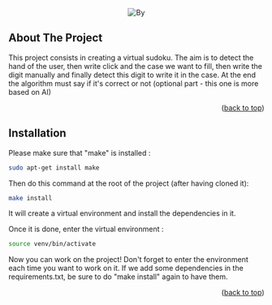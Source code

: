 <!-- AUTHORS -->
<div align="center">

![By][by-shield] 

</div>

<!-- ABOUT THE PROJECT -->
## About The Project

This project consists in creating a virtual sudoku. The aim is to detect the hand of the user, then write click and the case we want to fill, then write the digit manually and finally detect this digit to write it in the case. At the end the algorithm must say if it's correct or not (optional part - this one is more based on AI)

<p align="right">(<a href="#readme-top">back to top</a>)</p>

<!-- HOW TO INSTALL -->
## Installation

Please make sure that "make" is installed :

```bash
sudo apt-get install make
```

Then do this command at the root of the project (after having cloned it): 

```bash
make install
```

It will create a virtual environment and install the dependencies in it.

Once it is done, enter the virtual environment : 

```bash
source venv/bin/activate
```

Now you can work on the project! 
Don't forget to enter the environment each time you want to work on it.
If we add some dependencies in the requirements.txt, be sure to do "make install" again to have them.

<p align="right">(<a href="#readme-top">back to top</a>)</p>


<!-- MARKDOWN LINKS & IMAGES -->

[by-shield]: https://img.shields.io/badge/by-Elsa_%26_getget-blue
